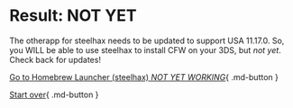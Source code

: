 # Result: NOT YET

The otherapp for steelhax needs to be updated to support USA 11.17.0. So, you WILL be able to use steelhax to install CFW on your 3DS, but *not yet*. Check back for updates!

[Go to Homebrew Launcher (steelhax) *NOT YET WORKING*](https://wiki.hacks.guide/wiki/3DS:Alternate_Exploits/Homebrew_Launcher_(steelhax)){ .md-button } 

[Start over](/seventeen){ .md-button }